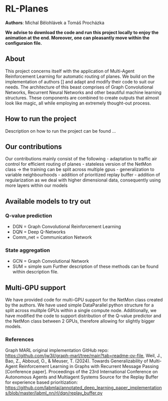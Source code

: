 # RL-Planes
**Authors**: Michal Bělohlávek a Tomáš Procházka

**We advise to download the code and run this project locally to enjoy the animation at the end. Moreover, one can pleasantly move within the configuraion file.**

## About
This project concerns itself with the application of Multi-Agent Reinforcement Learning for automatic routing of planes. We build on the implementation of authors [] and adapt and modify their code to suit our needs. The architecture of this beast comprises of Graph Convolutional Networks, Recurrent Neural Networks and other beautiful machine learning structures. These components are combined to create outputs that almost look like magic, all while employing an extremely thought-out process. 

## How to run the project
Description on how to run the project can be found ...

## Our contributions
Our contributions mainly consist of the following
    - adaptation to traffic air control for efficient routing of planes
    - stateless version of the NetMon class -> the training can be split across multiple gpus
    - generalization to variable neighbourhoods
    - addition of prioritized replay buffer
    - addition of regularization as we deal with higher dimensional data, consequently using more layers within our models

## Available models to try out
### Q-value prediction
  - DGN = Graph Convolutional Reinforcement Learning
  - DQN = Deep Q-Networks
  - Comm_net = Communication Network
### State aggregation
  - GCN = Graph Convolutional Network
  - SUM = simple sum
Further description of these methods can be found within description file.

## Multi-GPU support
We have provided code for multi-GPU support for the NetMon class created by the authors. We have used simple DataParallel python structure for a split across mulitple GPUs within a single compute node. Additionally, we have modified the code to support distribution of the Q-value predictor and the NetMon class between 2 GPUs, therefore allowing for slightly bigger models. 

### References
Graph MARL original implementation GitHub repo: https://github.com/jw3il/graph-marl/tree/main?tab=readme-ov-file, Weil, J., Bao, Z., Abboud, O., & Meuser, T. (2024). Towards Generalizability of Multi-Agent Reinforcement  Learning in Graphs with Recurrent Message Passing [Conference paper]. Proceedings of the 23rd International Conference on  Autonomous Agents and Multiagent Systems
Source for the Replay Buffer for experience based prioritization: https://github.com/labmlai/annotated_deep_learning_paper_implementations/blob/master/labml_nn/rl/dqn/replay_buffer.py

  
